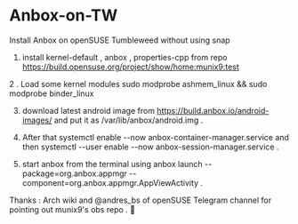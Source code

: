 # Anbox-on-TW
Install Anbox on openSUSE Tumbleweed without using snap


1. install  kernel-default , anbox , properties-cpp from repo https://build.opensuse.org/project/show/home:munix9:test

2 . Load some kernel modules  sudo modprobe ashmem_linux && sudo  modprobe binder_linux

3. download latest android image from https://build.anbox.io/android-images/ and put it as  /var/lib/anbox/android.img . 

4. After that systemctl enable --now anbox-container-manager.service and then  systemctl --user enable --now anbox-session-manager.service .

5. start anbox from the terminal using  anbox launch --package=org.anbox.appmgr --component=org.anbox.appmgr.AppViewActivity .

Thanks  : Arch wiki and @andres_bs of openSUSE Telegram channel for pointing out munix9's obs repo . 🙂
